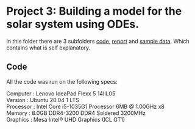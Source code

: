 # Project 3: Building a model for the solar system using ODEs.
In this folder there are 3 subfolders [code](https://github.com/SigurdSundberg/FYS3150/tree/master/project3/code), [report](https://github.com/SigurdSundberg/FYS3150/tree/master/project3/report) and [sample data](https://github.com/SigurdSundberg/FYS3150/tree/master/project3/sample_data).
Which contains what is self explanatory.
## Code
All the code was run on the following specs:

Computer  : Lenovo IdeaPad Flexx 5 14IIL05<br />
Version   : Ubuntu 20.04 1 LTS <br />
Processor : Intel Core i5-1035G1 Processor 6MB @ 1.00GHz x8 <br />
Memory    : 8.0GB DDR4-3200 DDR4 Soldered 3200MHz <br />
Graphics  : Mesa Intel® UHD Graphics (ICL GT1) <br />
